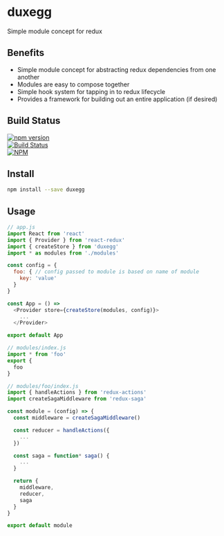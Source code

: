 # duxegg

Simple module concept for redux


## Benefits
- Simple module concept for abstracting redux dependencies from one another
- Modules are easy to compose together
- Simple hook system for tapping in to redux lifecycle
- Provides a framework for building out an entire application (if desired)


## Build Status

[![npm version](https://badge.fury.io/js/duxegg.svg)](https://badge.fury.io/js/duxegg)<br />
[![Build Status](https://travis-ci.org/brianneisler/duxegg.svg)](https://travis-ci.org/brianneisler/duxegg)<br />
[![NPM](https://nodei.co/npm/duxegg.png?downloads=true&downloadRank=true&stars=true)](https://nodei.co/npm/duxegg/)


## Install

```bash
npm install --save duxegg
```


## Usage

```js
// app.js
import React from 'react'
import { Provider } from 'react-redux'
import { createStore } from 'duxegg'
import * as modules from './modules'

const config = {
  foo: { // config passed to module is based on name of module
    key: 'value'
  }
}

const App = () =>
  <Provider store={createStore(modules, config)}>
    ...
  </Provider>

export default App
```

```js
// modules/index.js
import * from 'foo'
export {
  foo
}
```

```js
// modules/foo/index.js
import { handleActions } from 'redux-actions'
import createSagaMiddleware from 'redux-saga'

const module = (config) => {
  const middleware = createSagaMiddleware()

  const reducer = handleActions({
    ...
  })

  const saga = function* saga() {
    ...
  }

  return {
    middleware,
    reducer,
    saga
  }
}

export default module
```
